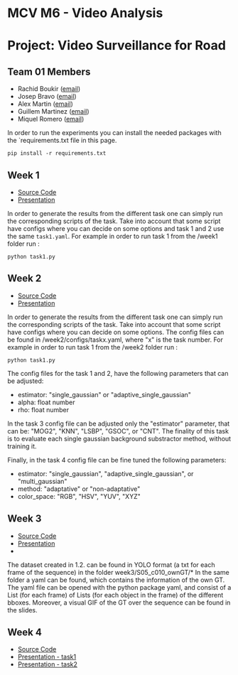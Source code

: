 # MCV M6 - Video Analysis
# Project: Video Surveillance for Road

## Team 01 Members
- Rachid Boukir ([email](mailto:rachid.boukir@autonoma.cat))
- Josep Bravo ([email](mailto:pepbravo11@gmail.com))
- Alex Martin ([email](mailto:alex.martin@midokura.com))
- Guillem Martinez ([email](mailto:guillemmarsan@gmail.com))
- Miquel Romero ([email](mailto:miquel.robla@gmail.com))

In order to run the experiments you can install the needed packages with the `requirements.txt file in this page. 
```
pip install -r requirements.txt
```

## Week 1
- [Source Code](https://github.com/mcv-m6-video/mcv-m6-2023-team1/tree/main/week1)
- [Presentation](https://docs.google.com/presentation/d/1tblLMqS2rwEGRwNK6NIIsIg-r4ZXQbJeovDwc3PPRDc/edit?usp=sharing)

In order to generate the results from the different task one can simply run the corresponding scripts of the task.
Take into account that some script have configs where you can decide on some options and task 1 and 2 use the same `task1.yaml`. 
For example in order to run task 1 from the /week1 folder run :
```
python task1.py 
```

## Week 2
- [Source Code](https://github.com/mcv-m6-video/mcv-m6-2023-team1/tree/main/week2)
- [Presentation](https://docs.google.com/presentation/d/1Vzk87VFi-S48UVvC9IeGrX8msQPG8p626TiSDeO3Lig/edit?usp=sharing)

In order to generate the results from the different task one can simply run the corresponding scripts of the task.
Take into account that some script have configs where you can decide on some options. The config files can be found in /week2/configs/taskx.yaml, 
where "x" is the task number.
For example in order to run task 1 from the /week2 folder run :
```
python task1.py 
```
The config files for the task 1 and 2, have the following parameters that can be adjusted:
- estimator: "single_gaussian" or "adaptive_single_gaussian"
- alpha: float number
- rho: float number

In the task 3 config file can be adjusted only the "estimator" parameter, that can be: "MOG2", "KNN", "LSBP", "GSOC", or "CNT". The finality of this task is to evaluate each single gaussian background substractor method, without training it.

Finally, in the task 4 config file can be fine tuned the following parameters:
- estimator: "single_gaussian", "adaptive_single_gaussian", or "multi_gaussian"
- method: "adaptative" or "non-adaptative"
- color_space: "RGB", "HSV", "YUV", "XYZ"

## Week 3

- [Source Code](https://github.com/mcv-m6-video/mcv-m6-2023-team1/tree/main/week3)
- [Presentation](https://docs.google.com/presentation/d/1bTaPiW5-V4t5nyi4mDJ3oiAD_aPqXAO3lbOn-PdhqBw/edit#slide=id.g2238731dbee_0_53)
- 
The dataset created in 1.2. can be found in YOLO format (a txt for each frame of the sequence) in the folder week3/S05_c010_ownGT/*
In the same folder a yaml can be found, which contains the information of the own GT. 
The yaml file can be opened with the python package yaml, and consist of a List (for each frame) of Lists (for each object in the frame) of the different bboxes.
Moreover, a visual GIF of the GT over the sequence can be found in the slides.

## Week 4
- [Source Code](https://github.com/mcv-m6-video/mcv-m6-2023-team1/tree/main/week4)
- [Presentation - task1](https://docs.google.com/presentation/d/1FTtwSulFm87SZkPYsDEbVqKK0ixPBFlQ0KzYLtEYOio/edit)
- [Presentation - task2](https://docs.google.com/presentation/d/1i7jyIbeC1bf1TXjsiLCqS8t2q83O2DqegVrfY0NBrIU/edit)